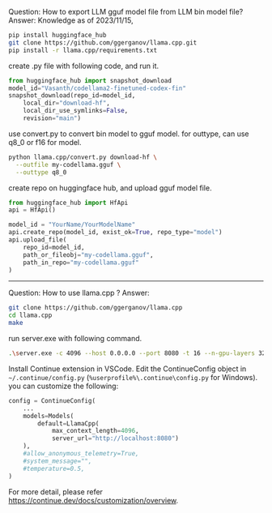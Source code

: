 Question: How to export LLM gguf model file from LLM bin model file?
Answer:
Knowledge as of 2023/11/15,
```bash
pip install huggingface_hub
git clone https://github.com/ggerganov/llama.cpp.git
pip install -r llama.cpp/requirements.txt
```

create .py file with following code, and run it.
```py
from huggingface_hub import snapshot_download
model_id="Vasanth/codellama2-finetuned-codex-fin"
snapshot_download(repo_id=model_id, 
    local_dir="download-hf",
    local_dir_use_symlinks=False, 
    revision="main")
```

use convert.py to convert bin model to gguf model. for outtype, can use q8_0 or f16 for model.
```bash
python llama.cpp/convert.py download-hf \
  --outfile my-codellama.gguf \
  --outtype q8_0
```

create repo on huggingface hub, and upload gguf model file.
```py
from huggingface_hub import HfApi
api = HfApi()

model_id = "YourName/YourModelName"
api.create_repo(model_id, exist_ok=True, repo_type="model")
api.upload_file(
    repo_id=model_id,
    path_or_fileobj="my-codellama.gguf",
    path_in_repo="my-codellama.gguf"
)
```

---
Question: How to use llama.cpp ?
Answer:

```bash
git clone https://github.com/ggerganov/llama.cpp
cd llama.cpp
make
```

run server.exe with following command.
```bash
.\server.exe -c 4096 --host 0.0.0.0 --port 8080 -t 16 --n-gpu-layers 32 --mlock -m ./models/deepseek-coder-6.7b-instruct.gguf
```

Install Continue extension in VSCode. Edit the ContinueConfig object 
in `~/.continue/config.py` (`%userprofile%\.continue\config.py` for Windows).
you can customize the following: 
```python
config = ContinueConfig(
    ...
    models=Models(
        default=LlamaCpp(
            max_context_length=4096,
            server_url="http://localhost:8080")
    ),
    #allow_anonymous_telemetry=True,
    #system_message="",
    #temperature=0.5,
)
```

For more detail, please refer https://continue.dev/docs/customization/overview.